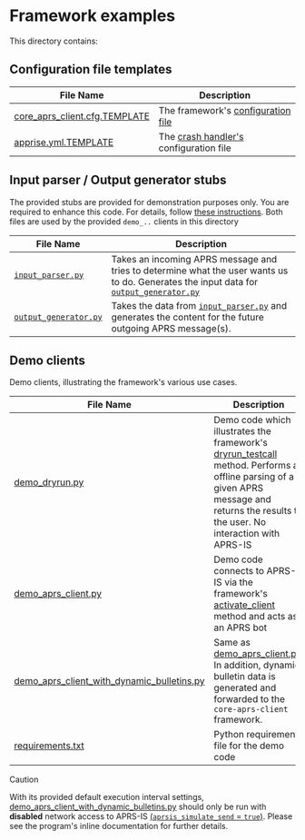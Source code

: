 # Framework examples

This directory contains:

## Configuration file templates

| File Name                                                      | Description                                                                                       |
|----------------------------------------------------------------|---------------------------------------------------------------------------------------------------|
 | [core_aprs_client.cfg.TEMPLATE](core_aprs_client.cfg.TEMPLATE) | The framework's [configuration file](/docs/configuration.md)                                      |
 | [apprise.yml.TEMPLATE](apprise.yml.TEMPLATE)                   | The [crash handler's](/docs/configuration_subsections/config_crash_handler.md) configuration file |                                                                               

## Input parser / Output generator stubs

The provided stubs are provided for demonstration purposes only. You are required to enhance this code. For details, follow [these instructions](/docs/framework_usage.md). Both files are used by the provided `demo_..` clients in this directory

| File Name                                    | Description                                                                                                                                                   |
|----------------------------------------------|---------------------------------------------------------------------------------------------------------------------------------------------------------------|
 | [`input_parser.py`](input_parser.py)         | Takes an incoming APRS message and tries to determine what the user wants us to do. Generates the input data for [`output_generator.py`](output_generator.py) |
 | [`output_generator.py`](output_generator.py) | Takes the data from [`input_parser.py`](input_parser.py) and generates the content for the future outgoing APRS message(s).                                   |

## Demo clients

Demo clients, illustrating the framework's various use cases.

| File Name                                                                                | Description                                                                                                                                                                                                                                            |
|------------------------------------------------------------------------------------------|--------------------------------------------------------------------------------------------------------------------------------------------------------------------------------------------------------------------------------------------------------|
| [demo_dryrun.py](demo_dryrun.py)                                                         | Demo code which illustrates the framework's [dryrun_testcall](/docs/coreaprsclient_class.md#dryrun_testcall-class-method) method. Performs an offline parsing of a given APRS message and returns the results to the user. No interaction with APRS-IS | 
| [demo_aprs_client.py](demo_aprs_client.py)                                               | Demo code connects to APRS-IS via the framework's [activate_client](/docs/coreaprsclient_class.md#activate_client-class-method) method and acts as an APRS bot                                                                                         |
| [demo_aprs_client_with_dynamic_bulletins.py](demo_aprs_client_with_dynamic_bulletins.py) | Same as [demo_aprs_client.py](demo_aprs_client.py). In addition, dynamic bulletin data is generated and forwarded to the `core-aprs-client` framework.                                                                                                 |
| [requirements.txt](requirements.txt)                                                     | Python requirements file for the demo code                                                                                                                                                                                                             | 
> [!CAUTION]
> With its provided default execution interval settings, [demo_aprs_client_with_dynamic_bulletins.py](demo_aprs_client_with_dynamic_bulletins.py) should only be run with __disabled__ network access to APRS-IS [(`aprsis_simulate_send` = `true`)](/docs/configuration_subsections/config_testing.md). Please see the program's inline documentation for further details. 
